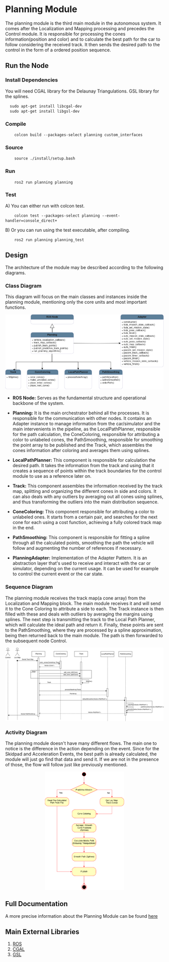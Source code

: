 # Planning Module

The planning module is the third main module in the autonomous system. It comes after the Localization and Mapping processing and precedes the Control module. It is responsible for processing the cones information(position and color) and to calculate the best path for the car to follow considering the received track. It then sends the desired path to the control in the form of a ordered position sequence.

## Run the Node

### Install Dependencies
You will need CGAL library for the Delaunay Triangulations. GSL library for the splines.

```SHELL
  sudo apt-get install libcgal-dev
  sudo apt-get install libgsl-dev
```

### Compile

```SHELL
	colcon build --packages-select planning custom_interfaces
```
### Source 

```SHELL
	source ./install/setup.bash
```

### Run

```SHELL
	ros2 run planning planning
```

### Test
A) You can either run with colcon test.
```SHELL
    colcon test --packages-select planning --event-handler=console_direct+
```
B) Or you can run using the test executable, after compiling.
```SHELL
    ros2 run planning planning_test
```

## Design

The architecture of the module may be described according to the following diagrams.

### Class Diagram

This diagram will focus on the main classes and instances inside the planning module, mentioning only the core units and most important functions.

<p align="center">
  <img src="../../docs/diagrams/planning/ClassPlanning.drawio.png" />
</p>

* **ROS Node:** Serves as the fundamental structure and operational backbone of the system.

* **Planning:** It is the main orchestrator behind all the processes. It is responsible for the communication with other nodes. It contains an Adapter instance to manage information from the car/simulator and the main intervenients in the pipeline, as the LocalPathPlanner, responsible for the path calculation, the ConeColoring, responsible for attributing a color to unlabeled cones, the PathSmoothing, responsible for smoothing the point array to be published and the Track, which assembles the cones information after coloring and averages them using splines.

* **LocalPathPlanner:** This component is responsible for calculation the desired path. It takes the information from the track and using that it creates a sequence of points within the track boundaries for the control module to use as a reference later on.

* **Track:** This component assembles the information received by the track map, splitting and organizing the different cones in side and colors. It can also deals with any outliers by averaging out all cones using splines, and thus transforming the outliers into the main distribution sequence.

* **ConeColoring:** This component responsible for attributing a color to unlabeled ones. It starts from a certain pair, and searches for the next cone for each using a cost function, achieving a fully colored track map in the end.

* **PathSmoothing:** This component is responsible for fitting a spline through all the calculated points, smoothing the path the vehicle will follow and augmenting the number of references if necessary. 

* **PlanningAdapter:** Implementation of the Adapter Pattern. It is an abstraction layer that's used to receive and interact with the car or simulator, depending on the current usage. It can be used for example to control the current event or the car state.

### Sequence Diagram

The planning module receives the track map(a cone array) from the Localization and Mapping block. The main module receives it and will send it to the Cone Coloring to attribute a side to each. The Track instance is then filled with these and deals with outliers by averaging the margins using splines. The next step is transmitting the track to the Local Path Planner, which will calculate the ideal path and return it. Finally, these points are sent to the PathSmoothing, where they are processed by a spline approximation, being then returned back to the main module. The path is then forwarded to the subsequent node Control.

<p aligh="center">
  <img src="../../docs/diagrams/planning/SequencePlanning.drawio.png">
</p>

### Activity Diagram

The planning module doesn't have many different flows. The main one to notice is the difference in the action depending on the event. Since for the Skidpad and Acceleration Events, the best path is already calculated, the module will just go find that data and send it. If we are not in the presence of those, the flow will follow just like previously mentioned.

<p align="center">
  <img src="../../docs/diagrams/planning/ActivityPlanning.drawio.png" style="width: 50%; height: auto;">
</p>

## Full Documentation

A more precise information about the Planning Module can be found [here](https://github.com/fs-feup/documentation/blob/main/AS/FSFEUP_02_Planning_Control/main.pdf)

## Main External Libraries

1. [ROS](https://docs.ros.org/en/foxy/index.html)
2. [CGAL](https://www.cgal.org/)
3. [GSL](https://www.gnu.org/software/gsl/)



